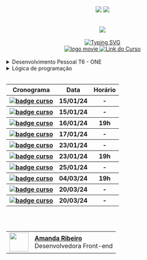 <div align=center>
    <a href="https://github.com/Amanda-ribeiiro/ONE-T6/blob/main/README.md"><img src="https://img.shields.io/badge/Idioma-Portugu%C3%AAs-green"></a>
    <a href="https://github.com/Amanda-ribeiiro/ONE-T6/blob/main/README.en.md"><img src="https://img.shields.io/badge/Language-English-blue"></a>
</div>

<br>
<br>

<div align=center>
    <a href="https://cursos.alura.com.br/formacao-fase-selecao-one6" target="_blank">
        <img align="center"  src="https://github.com/Amanda-ribeiiro/ONE-T6/assets/108890154/6c5ed157-93cb-4487-85cc-075f06bf27c5">
    </a>
</div>

<br>

<div align=center>
  <a href="https://git.io/typing-svg"><img src="https://readme-typing-svg.herokuapp.com?font=Fira+Code&weight=700&size=27&pause=1000&color=5865F2&random=false&width=435&lines=Oracle+Next+Education+-+T6" alt="Typing SVG" />
  </a>
</div>


<div align="center">
    <a href="https://cursos.alura.com.br/formacao-logica-de-programacao-turma-6-oracle-one" target="_blank">
        <img src="https://img.shields.io/badge/▶-2a2a2a?style=for-the-badge&logo=movie&logoColor=2a2a2a" target="_blank" alt="logo movie" />
        <img src="https://img.shields.io/badge/Acessar%20o%20Curso%20na%20Plataforma-DE8B36?style=for-the-badge" target="_blank" alt="Link do Curso" />
    </a>
</div>

<br>

<div>
  <details>
    <summary>Desenvolvimento Pessoal T6 - ONE</summary>
    <br>
      <table align="center">
        <thead>
          <tr>
            <th>Curso</th>
            <th>Prazo</th>
            <th>Acessar</th>
            <th>Modulos</th>
            <th>Carga Horária</th>
          </tr>
        </thead>
        <tbody>
          <tr>
            <td>Desenvolvimento Pessoal T6 - ONE</td>
            <td align=center>20/03/24</td>
            <td align="center"><a href="https://cursos.alura.com.br/formacao-desenvolvimento-pessoal-turma6-one" target="_blank">link</a></td>
            <td align="center">4</td>
            <td align="center">38h</td>
            <td align="center"><a href="https://cursos.alura.com.br/formacao-desenvolvimento-pessoal-turma6-one" target="_blank">link</a></td>
          </tr>
        </tbody>
      </table>
  </details>
</div>

<div>
  <details>
    <summary>Lógica de programação</summary>
    <br>
      <table align="center">
        <thead>
          <tr>
            <th>Curso</th>
            <th>Prazo</th>
            <th>Acessar</th>
            <th>Modulos</th>
            <th>Carga Horária</th>
            <th>Certificado</th>
          </tr>
        </thead>
        <tbody>
          <tr>
            <td><a href="https://github.com/Amanda-ribeiiro/ONE-T6/tree/main/L%C3%B3gica%20de%20Programa%C3%A7%C3%A3o/L%C3%B3gica%20de%20Programa%C3%A7%C3%A3o/Mergulhe%20em%20programa%C3%A7%C3%A3o%20com%20JavaScript" target="_blank">Lógica de programação: mergulhe em programação com JavaScript</a></td>
            <td align=center>25/01/24</td>
            <td align="center"><a href="https://cursos.alura.com.br/course/logica-programacao-mergulhe-programacao-javascript" target="_blank">link</a></td>
            <td align="center">5</td>
            <td align="center">6h</td>
            <td align="center">
                <a href="https://cursos.alura.com.br/certificate/amanda-ribeiro98/logica-programacao-mergulhe-programacao-javascript" target="_blank">
                    <img align="center" alt="Link" src="https://img.shields.io/badge/Certificado-A435F0?style=for-the-badge&link=https://cursos.alura.com.br/certificate/amanda-ribeiro98/logica-programacao-mergulhe-programacao-javascript">
                </a>
            </td>
          </tr>
          <tr>
            <td><a href="https://github.com/Amanda-ribeiiro/ONE-T6/tree/main/L%C3%B3gica%20de%20Programa%C3%A7%C3%A3o/L%C3%B3gica%20de%20Programa%C3%A7%C3%A3o/Explore%20fun%C3%A7%C3%B5es%20e%20listas" target="_blank">Lógica de programação: explore funções e listas</a></td>
            <td align=center>-</td>
            <td align="center"><a href="https://cursos.alura.com.br/course/logica-programacao-funcoes-listas" target="_blank">link</a></td>
            <td align="center">5</td>
            <td align="center">6h</td>
            <td align="center">
                <a href="https://cursos.alura.com.br/certificate/amanda-ribeiro98/logica-programacao-funcoes-listas" target="_blank">
                    <img align="center" alt="Link" src="https://img.shields.io/badge/Certificado-A435F0?style=for-the-badge&link=https://cursos.alura.com.br/certificate/amanda-ribeiro98/logica-programacao-funcoes-listas">
                </a>
            </td>
          </tr>
          <tr>
            <td><a href="https://github.com/Amanda-ribeiiro/ONE-T6/tree/main/L%C3%B3gica%20de%20Programa%C3%A7%C3%A3o/L%C3%B3gica%20de%20Programa%C3%A7%C3%A3o/Praticando%20com%20desafios" target="_blank">Lógica de programação: praticando com desafios</a></td>
            <td align=center>-</td>
            <td align="center"><a href="https://cursos.alura.com.br/course/logica-programacao-praticando-desafios" target="_blank">link</a></td>
            <td align="center">5</td>
            <td align="center">8h</td>
            <td align="center">
                <a href="" target="_blank">
                    <img align="center" alt="Link" src="https://img.shields.io/badge/Certificado-A435F0?style=for-the-badge&link=https://www.udemy.com/course/php-do-zero-a-maestria-com-projetos-incriveis/learn/lecture/22921128#overview">
                </a>
            </td>
          </tr>
          <tr>
            <td><a href="https://github.com/Amanda-ribeiiro/ONE-T6/tree/main/L%C3%B3gica%20de%20Programa%C3%A7%C3%A3o/JavaScript/Pratique%20l%C3%B3gica%20com%20desenhos%2C%20anima%C3%A7%C3%B5es%20e%20um%20jogo" target="_blank">JavaScript e HTML: pratique lógica com desenhos, animações e um jogo</a></td>
            <td align=center>-</td>
            <td align="center"><a href="https://cursos.alura.com.br/course/logica-programacao-pratica-com-desenho-animacoes-em-jogo" target="_blank">link</a></td>
            <td align="center">5</td>
            <td align="center">10h</td>
            <td align="center">
                <a href="" target="_blank">
                    <img align="center" alt="Link" src="https://img.shields.io/badge/Certificado-A435F0?style=for-the-badge&link=https://www.udemy.com/course/php-do-zero-a-maestria-com-projetos-incriveis/learn/lecture/22921128#overview">
                </a>
            </td>
          </tr>
          <tr>
            <td><a href="https://github.com/Amanda-ribeiiro/ONE-T6/tree/main/L%C3%B3gica%20de%20Programa%C3%A7%C3%A3o/JavaScript/Desenvolva%20um%20jogo%20e%20pratique%20l%C3%B3gica%20de%20programa%C3%A7%C3%A3o" target="_blank">JavaScript e HTML: desenvolva um jogo e pratique lógica de programação</a></td>
            <td align=center>-</td>
            <td align="center"><a href="https://cursos.alura.com.br/course/logica-programacao-javascript-html" target="_blank">link</a></td>
            <td align="center">9</td>
            <td align="center">16h</td>
            <td align="center">
                <a href="" target="_blank">
                    <img align="center" alt="Link" src="https://img.shields.io/badge/Certificado-A435F0?style=for-the-badge&link=https://www.udemy.com/course/php-do-zero-a-maestria-com-projetos-incriveis/learn/lecture/22921128#overview">
                </a>
            </td>
          </tr>
          <tr>
            <td><a href="https://github.com/Amanda-ribeiiro/ONE-T6/tree/main/L%C3%B3gica%20de%20Programa%C3%A7%C3%A3o/Git%20e%20GitHub/Compartilhando%20e%20colaborando%20em%20projetos" target="_blank">Git e GitHub: compartilhando e colaborando em projetos</a></td>
            <td align=center>-</td>
            <td align="center"><a href="https://cursos.alura.com.br/course/git-github-compartilhando-colaborando-projetos" target="_blank">link</a></td>
            <td align="center">5</td>
            <td align="center">8h</td>
            <td align="center">
                <a href="" target="_blank">
                    <img align="center" alt="Link" src="https://img.shields.io/badge/Certificado-A435F0?style=for-the-badge&link=https://www.udemy.com/course/php-do-zero-a-maestria-com-projetos-incriveis/learn/lecture/22921128#overview">
                </a>
            </td>
          </tr>
        </tbody>
      </table>
  </details>
</div>

<br>
<div align="center">
  <table>
    <thead>
      <tr>
        <th>Cronograma</th>
        <th>Data</th>
        <th>Horário</th>
      </tr>
    </thead>
    <tbody>
      <tr>
        <th align="left">
          <a href="https://cursos.alura.com.br/formacao-fase-selecao-one6" target="_blank">
            <img src="https://img.shields.io/badge/Libera%C3%A7%C3%A3o%20da%20Forma%C3%A7%C3%A3o%20Fase%20Sele%C3%A7%C3%A3o%20-%20Informativa?style=for-the-badge&logoColor=%23565656&labelColor=%23FFFFFF&color=%23A5CAD2&link=https%3A%2F%2Fcursos.alura.com.br%2Fformacao-fase-selecao-one6" alt="badge curso"/>
          </a>
        </th>
        </th>
        <th align="center">15/01/24</th>
        <th align="center">-</th>
      </tr>
      <tr>
        <th align="left">
          <a href="https://cursos.alura.com.br/formacao-desenvolvimento-pessoal-turma6-one" target="_blank">
            <img src="https://img.shields.io/badge/Libera%C3%A7%C3%A3o%20do%20Desenvolvimento%20Pessoal%20-%20Informativa?style=for-the-badge&logoColor=%23565656&labelColor=%23FFFFFF&color=%23A5CAD2&link=https%3A%2F%2Fcursos.alura.com.br%2Fformacao-desenvolvimento-pessoal-turma6-one" alt="badge curso"/>
          </a>
        </th>
        <th align="center">15/01/24</th>
        <th align="center">-</th>
      </tr>
      <tr>
        <th align="left">
          <a href="https://www.youtube.com/watch?v=-cEWah7J9zE" target="_blank">
            <img src="https://img.shields.io/badge/Hello%20ONE%20BR%20-%20Informativa?style=for-the-badge&logoColor=%23565656&labelColor=%23FFFFFF&color=%23A5CAD2&link=https%3A%2F%2Fcursos.alura.com.br%2Fformacao-fase-selecao-one6" alt="badge curso"/>
          </a>
        </th>
        <th align="center">16/01/24</th>
        <th align="center">19h</th>
      </tr>
      <tr>
        <th align="left">
          <a href="https://cursos.alura.com.br/category/programacao" target="_blank">
            <img src="https://img.shields.io/badge/Iniciante%20em%20Programa%C3%A7%C3%A3o-%20Informativa?style=for-the-badge&logoColor=%23565656&labelColor=%23FFFFFF&color=%23A5CAD2&link=https%3A%2F%2Fcursos.alura.com.br%2Fformacao-fase-selecao-one6" alt="badge curso"/>
          </a>
        </th>
        <th align="center">17/01/24</th>
        <th align="center">-</th>
      </tr>
      <tr>
        <th align="left">
          <a href="https://www.alura.com.br/challenges/challenge-one-logica/sprint01-construa-decodificador-texto-com-javascript" target="_blank">
            <img src="https://img.shields.io/badge/Liberacion%20Challenge%20Encriptador%20-%20Informativa?style=for-the-badge&logoColor=%23565656&labelColor=%23FFFFFF&color=%23A5CAD2&link=https%3A%2F%2Fcursos.alura.com.br%2Fformacao-fase-selecao-one6" alt="badge curso"/>
          </a>
        </th>
        <th align="center">23/01/24</th>
        <th align="center">-</th>
      </tr>
      <tr>
        <th align="left">
          <a href="https://www.youtube.com/watch?v=XlfNkUeHYgE" target="_blank">
            <img src="https://img.shields.io/badge/Live%20de%20Lan%C3%A7amento%20Fase%20Decodificador%20-%20Informativa?style=for-the-badge&logoColor=%23565656&labelColor=%23FFFFFF&color=%23A5CAD2&link=https%3A%2F%2Fcursos.alura.com.br%2Fformacao-fase-selecao-one6" alt="badge curso"/>
          </a>
        </th>
        <th align="center">23/01/24</th>
        <th align="center">19h</th>
      </tr>
      <tr>
        <th align="left">
          <a href="" target="_blank">
            <img src="https://img.shields.io/badge/Curso%20L%C3%B3gica%20de%20programa%C3%A7%C3%A3o%3A%20mergulhe%20em%20programa%C3%A7%C3%A3o%20com%20JavaScript-%20Informativa?style=for-the-badge&logoColor=%23565656&labelColor=%23FFFFFF&color=%23A5CAD2&link=https%3A%2F%2Fcursos.alura.com.br%2Fformacao-fase-selecao-one6" alt="badge curso"/>
          </a>
        </th>
        <th align="center">25/01/24</th>
        <th align="center">-</th>
      </tr>
      <tr>
        <th align="left">
          <a href="" target="_blank">
            <img src="https://img.shields.io/badge/Live%20SmP%20Decodificadorde%20Texto%20-%20Informativa?style=for-the-badge&logoColor=%23565656&labelColor=%23FFFFFF&color=%23A5CAD2&link=https%3A%2F%2Fcursos.alura.com.br%2Fformacao-fase-selecao-one6" alt="badge curso"/>
          </a>
        </th>
        <th align="center">04/03/24</th>
        <th align="center">19h</th>
      </tr>
      <tr>
        <th align="left">
          <a href="" target="_blank">
            <img src="https://img.shields.io/badge/Finalizar%20os%207%20%20cursos%20da%20primeira%20trilha:%20Iniciante%20em%20Programa%C3%A7%C3%A3o%20-%20Informativa?style=for-the-badge&logoColor=%23565656&labelColor=%23FFFFFF&color=%23A5CAD2&link=https%3A%2F%2Fcursos.alura.com.br%2Fformacao-fase-selecao-one6" alt="badge curso"/>
          </a>
        </th>
        <th align="center">20/03/24</th>
        <th align="center">-</th>
      </tr>
      <tr>
        <th align="left">
          <a href="" target="_blank">
            <img src="https://img.shields.io/badge/Finalizar%20os%204%20cursos%20Desenvolvimento%20Pessoal%20-%20Informativa?style=for-the-badge&logoColor=%23565656&labelColor=%23FFFFFF&color=%23A5CAD2&link=https%3A%2F%2Fcursos.alura.com.br%2Fformacao-fase-selecao-one6" alt="badge curso"/>
          </a>
        </th>
        <th align="center">20/03/24</th>
        <th align="center">-</th>
      </tr>
    </tbody>
  </table>  
</div>

<br>
<br>


<table align=right>
  <tr>
    <td>
      <img width="50px" align="center" src="https://avatars.githubusercontent.com/Amanda-ribeiiro"/>
    </td>
    <td align="left">
      <a href="https://github.com/Amanda-ribeiiro">
        <span><b>Amanda Ribeiro</b></span>
      </a>
      <br>
      <span>Desenvolvedora Front-end</span>
    </td>
  </tr>
</table>
